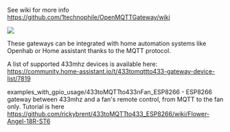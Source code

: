 See wiki for more info
https://github.com/1technophile/OpenMQTTGateway/wiki

![](https://github.com/1technophile/OpenMQTTGateway/blob/master/img/OpenMQTTGateway.jpg)

These gateways can be integrated with home automation systems like Openhab or Home assistant thanks to the MQTT protocol.

A list of supported 433mhz devices is available here:
https://community.home-assistant.io/t/433tomqttto433-gateway-device-list/7819

examples_with_gpio_usage/433toMQTTto433nFan_ESP8266 - ESP8266 gateway between 433mhz and a fan's remote control, from MQTT to the fan only.
Tutorial is here https://github.com/rickybrent/433toMQTTto433_ESP8266/wiki/Flower-Angel-18R-ST6
